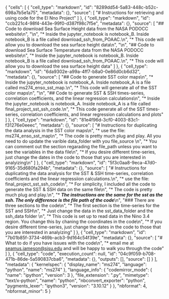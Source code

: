 {
 "cells": [
  {
   "cell_type": "markdown",
   "id": "8289dd54-5a83-448c-b52c-698a7b5e1a75",
   "metadata": {},
   "source": [
    "# Instructions for retrieving and using code for the El Nno Project"
   ]
  },
  {
   "cell_type": "markdown",
   "id": "ccb221c4-98f4-443e-99f0-d387f98c7f5e",
   "metadata": {},
   "source": [
    "## Code to download Sea Surface Height data from the NASA PODOCC website\n",
    "\n",
    "* Inside the jupyter_notebook is notebook_B. Inside notebook_B is a file called download_ssh_from_POAAC.\n",
    "* This code will allow you to download the sea surface height data\n",
    "\n",
    "## Code to download Sea Surface Temperature data from the NASA PODOCC website\n",
    "* Inside the jupyter_notebook is notebook_B. Inside notebook_B is a file called download_ssh_from_POAAC.\n",
    "* This code will allow you to download the sea surface height data"
   ]
  },
  {
   "cell_type": "markdown",
   "id": "6da9302e-a99a-4ff7-b8a0-0e86d0cb6d32",
   "metadata": {},
   "source": [
    "## Code to generate SST color maps\n",
    "* Inside the jupyter_notebook is notebook_A. Inside notebook_A is a file called ms274_enso_sst_map.\n",
    "* This code will generate all of the SST color maps\n",
    "\n",
    "## Code to generate SST & SSH times-series, correlation coefficients, and the linear regression calculations\n",
    "* Inside the jupyter_notebook is notebook_A. Inside notebook_A is a file called final_project_sst_ssh_code.\n",
    "* This code generate all of the SST times-series, correlation coefficients, and linear regression calculations and plots"
   ]
  },
  {
   "cell_type": "markdown",
   "id": "81e4f96d-3cf0-4003-83c1-f31276e0eeec",
   "metadata": {},
   "source": [
    "# Instructions for duplicating the data analysis in the SST color maps\n",
    "* use the file: ms274_enso_sst_map\n",
    "* The code is pretty much plug and play. All you need to do update the varible data_folder with you file_source \n",
    "* You can comment out the section regarading the file_path unless you want to see the variables in the data file\n",
    "* If you desire different time-series, just change the dates in the code to those that you are interested in analyizing\n"
   ]
  },
  {
   "cell_type": "markdown",
   "id": "5f3c0aa8-9eca-47d0-9165-35d680fa294b",
   "metadata": {},
   "source": [
    "# Instructions for duplicating the data analysis for the SST & SSH time-series, correlation coefficients and the linear regressiion calculations.\n",
    "* use the file: final_project_sst_ssh_code\n",
    "* For simplicity, I included all the code to generate the SST & SSH data on the same file\n",
    "* The code is pretty much plug and play.\n",
    "* ***The instructions are the same for the sst as the ssh.  The only difference is the file path of the code***\n",
    "### There are three sections to the code\n",
    "* The first section is the time-series for the SST and SSH\n",
    "* Just change the data in the sst_data_folder and the ssh_data folder \n",
    "* This code is set up to read data in the Nino 3.4 region. You change this by chaning the coordinates in the code\n",
    "* If you desire different time-series, just change the dates in the code to those that you are interested in analyizing"
   ]
  },
  {
   "cell_type": "markdown",
   "id": "7b01b85f-3734-469b-acb3-9d164c54f39e",
   "metadata": {},
   "source": [
    "# What to do if you have issues with the code\n",
    "* email me at seamus.jameson@sjsu.edu and will be happy to walk you through the code"
   ]
  },
  {
   "cell_type": "code",
   "execution_count": null,
   "id": "04c9f059-b708-471b-86de-5a590837cba6",
   "metadata": {},
   "outputs": [],
   "source": []
  }
 ],
 "metadata": {
  "kernelspec": {
   "display_name": "ms274",
   "language": "python",
   "name": "ms274"
  },
  "language_info": {
   "codemirror_mode": {
    "name": "ipython",
    "version": 3
   },
   "file_extension": ".py",
   "mimetype": "text/x-python",
   "name": "python",
   "nbconvert_exporter": "python",
   "pygments_lexer": "ipython3",
   "version": "3.10.12"
  }
 },
 "nbformat": 4,
 "nbformat_minor": 5
}

